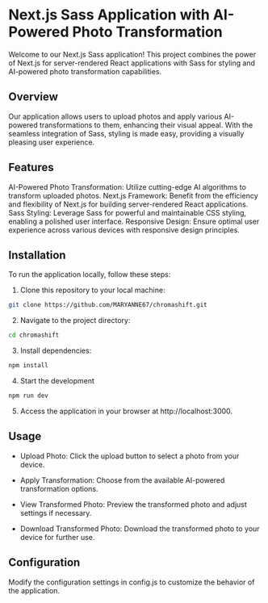 # Next.js Sass Application with AI-Powered Photo Transformation

Welcome to our Next.js Sass application! This project combines the power of Next.js for server-rendered React applications with Sass for styling and AI-powered photo transformation capabilities.

## Overview
Our application allows users to upload photos and apply various AI-powered transformations to them, enhancing their visual appeal. With the seamless integration of Sass, styling is made easy, providing a visually pleasing user experience.

## Features
AI-Powered Photo Transformation: Utilize cutting-edge AI algorithms to transform uploaded photos.
Next.js Framework: Benefit from the efficiency and flexibility of Next.js for building server-rendered React applications.
Sass Styling: Leverage Sass for powerful and maintainable CSS styling, enabling a polished user interface.
Responsive Design: Ensure optimal user experience across various devices with responsive design principles.

## Installation
To run the application locally, follow these steps:

1. Clone this repository to your local machine:

```bash
git clone https://github.com/MARYANNE67/chromashift.git 
```

2. Navigate to the project directory:

```bash
cd chromashift
```

3. Install dependencies:
```bash
npm install
```

4. Start the development 
```bash
npm run dev
```

5. Access the application in your browser at http://localhost:3000.

## Usage
- Upload Photo: Click the upload button to select a photo from your device.

- Apply Transformation: Choose from the available AI-powered transformation options.

- View Transformed Photo: Preview the transformed photo and adjust settings if necessary.

- Download Transformed Photo: Download the transformed photo to your device for further use.

## Configuration
Modify the configuration settings in config.js to customize the behavior of the application.


